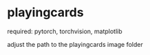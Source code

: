# playingcards

required: pytorch, torchvision, matplotlib

adjust the path to the playingcards image folder

